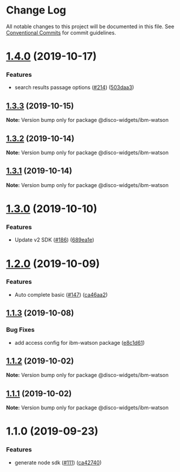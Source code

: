 # Change Log

All notable changes to this project will be documented in this file.
See [Conventional Commits](https://conventionalcommits.org) for commit guidelines.

# [1.4.0](http:///ibm-watson/compare/@disco-widgets/ibm-watson@1.3.3...@disco-widgets/ibm-watson@1.4.0) (2019-10-17)


### Features

* search results passage options ([#214](http:///ibm-watson/issues/214)) ([503daa3](http:///ibm-watson/commits/503daa3))





## [1.3.3](http:///ibm-watson/compare/@disco-widgets/ibm-watson@1.3.2...@disco-widgets/ibm-watson@1.3.3) (2019-10-15)

**Note:** Version bump only for package @disco-widgets/ibm-watson





## [1.3.2](http:///ibm-watson/compare/@disco-widgets/ibm-watson@1.3.1...@disco-widgets/ibm-watson@1.3.2) (2019-10-14)

**Note:** Version bump only for package @disco-widgets/ibm-watson





## [1.3.1](http:///ibm-watson/compare/@disco-widgets/ibm-watson@1.3.0...@disco-widgets/ibm-watson@1.3.1) (2019-10-14)

**Note:** Version bump only for package @disco-widgets/ibm-watson





# [1.3.0](http:///ibm-watson/compare/@disco-widgets/ibm-watson@1.2.0...@disco-widgets/ibm-watson@1.3.0) (2019-10-10)


### Features

* Update v2 SDK ([#186](http:///ibm-watson/issues/186)) ([689ea1e](http:///ibm-watson/commits/689ea1e))





# [1.2.0](http:///ibm-watson/compare/@disco-widgets/ibm-watson@1.1.3...@disco-widgets/ibm-watson@1.2.0) (2019-10-09)


### Features

* Auto complete basic ([#147](http:///ibm-watson/issues/147)) ([ca46aa2](http:///ibm-watson/commits/ca46aa2))





## [1.1.3](http:///ibm-watson/compare/@disco-widgets/ibm-watson@1.1.2...@disco-widgets/ibm-watson@1.1.3) (2019-10-08)

### Bug Fixes

- add access config for ibm-watson package ([e8c1d61](http:///ibm-watson/commits/e8c1d61))

## [1.1.2](http:///ibm-watson/compare/@disco-widgets/ibm-watson@1.1.1...@disco-widgets/ibm-watson@1.1.2) (2019-10-02)

**Note:** Version bump only for package @disco-widgets/ibm-watson

## [1.1.1](http:///ibm-watson/compare/@disco-widgets/ibm-watson@1.1.0...@disco-widgets/ibm-watson@1.1.1) (2019-10-02)

**Note:** Version bump only for package @disco-widgets/ibm-watson

# 1.1.0 (2019-09-23)

### Features

- generate node sdk ([#111](http:///ibm-watson/issues/111)) ([ca42740](http:///ibm-watson/commits/ca42740))

